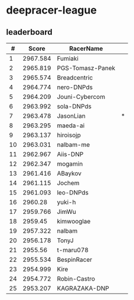 # deepracer-league

## leaderboard

<!-- leaderboard -->
| # | Score | RacerName |   |
| - | ----- | --------- | - |
| 1 | 2967.584 | Fumiaki | |
| 2 | 2965.819 | PGS-Tomasz-Panek | |
| 3 | 2965.574 | Breadcentric | |
| 4 | 2964.774 | nero-DNPds | |
| 5 | 2964.209 | Jouni-Cybercom | |
| 6 | 2963.992 | sola-DNPds | |
| 7 | 2963.478 | JasonLian | * |
| 8 | 2963.295 | maeda-ai | |
| 9 | 2963.137 | hiroisojp | |
| 10 | 2963.031 | nalbam-me | |
| 11 | 2962.967 | Aiis-DNP | |
| 12 | 2962.347 | mogamin | |
| 13 | 2961.416 | ABaykov | |
| 14 | 2961.115 | Jochem | |
| 15 | 2961.093 | leo-DNPds | |
| 16 | 2960.28 | yuki-h | |
| 17 | 2959.766 | JimWu | |
| 18 | 2959.45 | kimwooglae | |
| 19 | 2957.322 | nalbam | |
| 20 | 2956.178 | TonyJ | |
| 21 | 2955.56 | t-maru078 | |
| 22 | 2955.534 | BespinRacer | |
| 23 | 2954.999 | Kire | |
| 24 | 2954.772 | Robin-Castro | |
| 25 | 2953.207 | KAGRAZAKA-DNP | |
